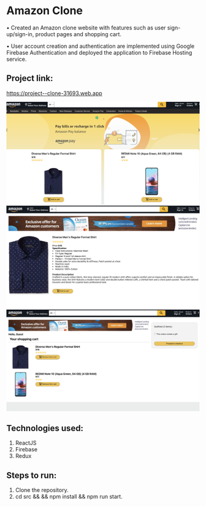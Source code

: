 # Amazon Clone

• Created an Amazon clone website with features such as user sign-up/sign-in, product pages and shopping cart.

• User account creation and authentication are implemented using Google Firebase Authentication and deployed the application to Firebase Hosting service.

## Project link:

https://project--clone-31693.web.app

![My Image](screenshots/home.png)
![My Image](screenshots/product.png)
![My Image](screenshots/cart.png)

## Technologies used:

1. ReactJS
2. Firebase
3. Redux

## Steps to run:

1. Clone the repository.
2. cd src && && npm install && npm run start.
